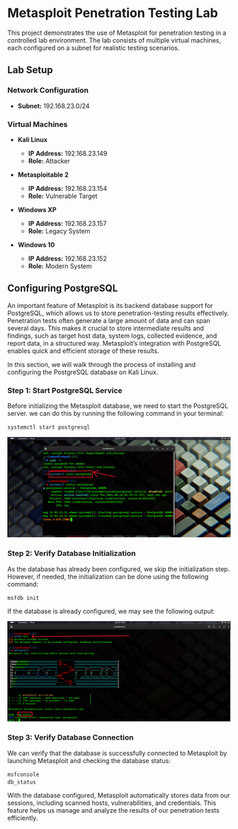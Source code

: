 # Metasploit Penetration Testing Lab

This project demonstrates the use of Metasploit for penetration testing in a controlled lab environment. The lab consists of multiple virtual machines, each configured on a subnet for realistic testing scenarios.

## Lab Setup

### Network Configuration
- **Subnet:** 192.168.23.0/24

### Virtual Machines
- **Kali Linux**
  - **IP Address:** 192.168.23.149
  - **Role:** Attacker
  
- **Metasploitable 2**
  - **IP Address:** 192.168.23.154
  - **Role:** Vulnerable Target
  
- **Windows XP**
  - **IP Address:** 192.168.23.157
  - **Role:** Legacy System
  
- **Windows 10**
  - **IP Address:** 192.168.23.152
  - **Role:** Modern System

## Configuring PostgreSQL

An important feature of Metasploit is its backend database support for PostgreSQL, which allows us to store penetration-testing results effectively. Penetration tests often generate a large amount of data and can span several days. This makes it crucial to store intermediate results and findings, such as target host data, system logs, collected evidence, and report data, in a structured way. Metasploit’s integration with PostgreSQL enables quick and efficient storage of these results.

In this section, we will walk through the process of installing and configuring the PostgreSQL database on Kali Linux.

### Step 1: Start PostgreSQL Service

Before initializing the Metasploit database, we need to start the PostgreSQL server. we can do this by running the following command in your terminal:

```bash
systemctl start postgresql
```

![hostonly](cap/start.png)

### Step 2: Verify Database Initialization

As the database has already been configured, we skip the initialization step. However, if needed, the initialization can be done using the following command:

```bash
msfdb init
```

If the database is already configured, we may see the following output:

![hostonly](cap/database.png)

### Step 3: Verify Database Connection

We can verify that the database is successfully connected to Metasploit by launching Metasploit and checking the database status:

```bash
msfconsole
db_status
```

With the database configured, Metasploit automatically stores data from our sessions, including scanned hosts, vulnerabilities, and credentials. This feature helps us manage and analyze the results of our penetration tests efficiently.

